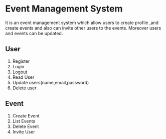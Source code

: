 
# Event Management System

It is an event management system which allow users to create profile ,and create events and also can invite other users to the events. Moreover users and events can be updated.



##  User

1. Register
2. Login
3. Logout
4. Read User
5. Update users(name,email,password)
6. Delete user
## Event
1. Create Event
2. List Events
3. Delete Event
4. Invite User
